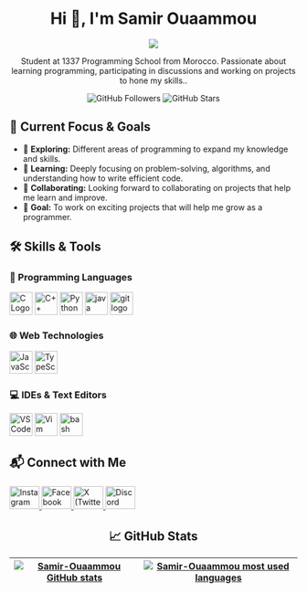 

 <h1 align="center">Hi 👋, I'm Samir Ouaammou</h1> 

 <p align="center">  
 <img src ="https://badge.mediaplus.ma/darkblue/souaammo">
</p>
 
 <p align="center"> Student at 1337 Programming School from Morocco. Passionate about learning programming, participating in discussions and working on projects to hone my skills.. </p> <p align="center"> <img src="https://img.shields.io/github/followers/Samir-Ouaammou?label=Followers&style=social" alt="GitHub Followers"/> <img src="https://img.shields.io/github/stars/Samir-Ouaammou?label=Stars&style=social" alt="GitHub Stars"/>  </p>
<h2 align="left">🚀 Current Focus & Goals</h2> <ul> <li>🔭 <strong>Exploring:</strong> Different areas of programming to expand my knowledge and skills.</li> <li>📘 <strong>Learning:</strong> Deeply focusing on problem-solving, algorithms, and understanding how to write efficient code.</li> <li>🤝 <strong>Collaborating:</strong> Looking forward to collaborating on projects that help me learn and improve.</li> <li>🎯 <strong>Goal:</strong> To work on exciting projects that will help me grow as a programmer.</li> </ul>
<h2 align="left">🛠️ Skills & Tools</h2> <h3 align="left">🔧 Programming Languages</h3> <div align="left"> <img src="https://cdn.jsdelivr.net/gh/devicons/devicon/icons/c/c-original.svg" height="40" alt="C Logo" /> <img src="https://cdn.jsdelivr.net/gh/devicons/devicon/icons/cplusplus/cplusplus-original.svg" height="40" alt="C++ Logo" /> <img src="https://cdn.jsdelivr.net/gh/devicons/devicon/icons/python/python-original.svg" height="40" alt="Python Logo" />
  <img src="https://cdn.jsdelivr.net/gh/devicons/devicon/icons/java/java-original.svg" height="40" alt="java logo"  />
  <img src="https://cdn.jsdelivr.net/gh/devicons/devicon/icons/git/git-original.svg" height="40" alt="git logo"  />
</div> <h3 align="left">
  
  
  
  🌐 Web Technologies</h3> <div align="left"> <img src="https://cdn.jsdelivr.net/gh/devicons/devicon/icons/javascript/javascript-original.svg" height="40" alt="JavaScript Logo" /> <img src="https://cdn.jsdelivr.net/gh/devicons/devicon/icons/typescript/typescript-original.svg" height="40" alt="TypeScript Logo" /> </div> <h3 align="left">
  💻 IDEs & Text Editors</h3> <div align="left"> <img src="https://cdn.jsdelivr.net/gh/devicons/devicon/icons/vscode/vscode-original.svg" height="40" alt="VSCode Logo" />
  <img src="https://cdn.jsdelivr.net/gh/devicons/devicon/icons/vim/vim-original.svg" height="40" alt="Vim Logo" />
    <img src="https://cdn.jsdelivr.net/gh/devicons/devicon/icons/bash/bash-original.svg" height="40" alt="bash logo"  />
</div>
  
<h2 align="left"> 
  
  
  📬 Connect with Me</h2> <div align="left"> <a href="https://instagram.com/samir_ouaammou" target="_blank"> <img src="https://raw.githubusercontent.com/maurodesouza/profile-readme-generator/master/src/assets/icons/social/instagram/default.svg" width="52" height="40" alt="Instagram" /> </a> <a href="https://facebook.com/profile.php?id=100081891472318" target="_blank"> <img src="https://raw.githubusercontent.com/maurodesouza/profile-readme-generator/master/src/assets/icons/social/facebook/default.svg" width="52" height="40" alt="Facebook" /> </a> <a href="https://x.com/souaammou38592" target="_blank"> <img src="https://raw.githubusercontent.com/maurodesouza/profile-readme-generator/master/src/assets/icons/social/twitter/default.svg" width="52" height="40" alt="X (Twitter)" /> </a> <a href="https://discord.com/channels/@samir_ouaammou" target="_blank"> <img src="https://raw.githubusercontent.com/maurodesouza/profile-readme-generator/master/src/assets/icons/social/discord/default.svg" width="52" height="40" alt="Discord" /> </a> </div>
<h2 align="center">📈 GitHub Stats</h2> <p><div align="center">

| [![Samir-Ouaammou GitHub stats](https://github-readme-stats.vercel.app/api?username=Samir-Ouaammou&count_private=true&show_icons=true&hide=issues&hide_border=true&theme=jolly)](https://github.com/Samir-Ouaammou?tab=repositories) | [![Samir-Ouaammou most used languages](https://github-readme-stats.vercel.app/api/top-langs/?username=Samir-Ouaammou&layout=compact&hide_border=true&theme=jolly)](https://github.com/Samir-Ouaammou?tab=repositories) |
|:-:|:-:|

</div><p
